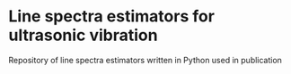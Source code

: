 # Line spectra estimators for ultrasonic vibration
Repository of line spectra estimators written in Python used in publication 
